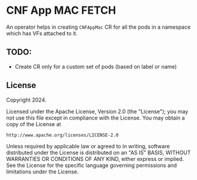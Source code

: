 CNF App MAC FETCH
=================

An operator helps in creating `CNFAppMac` CR for all the pods in a namespace
which has VFs attached to it.

TODO:
------------------------
* Create CR only for a custom set of pods (based on label or name)

License
------------------------

Copyright 2024.

Licensed under the Apache License, Version 2.0 (the "License");
you may not use this file except in compliance with the License.
You may obtain a copy of the License at

    http://www.apache.org/licenses/LICENSE-2.0

Unless required by applicable law or agreed to in writing, software
distributed under the License is distributed on an "AS IS" BASIS,
WITHOUT WARRANTIES OR CONDITIONS OF ANY KIND, either express or implied.
See the License for the specific language governing permissions and
limitations under the License.

